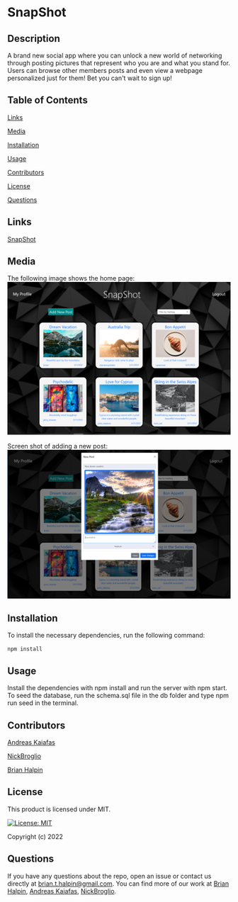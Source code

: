 # SnapShot

## Description
A brand new social app where you can unlock a new world of networking through posting pictures that represent who you are and what you stand for. Users can browse other members posts and even view a webpage personalized just for them! Bet you can't wait to sign up!

## Table of Contents

[Links](#links)

[Media](#media)

[Installation](#installation)

[Usage](#usage)

[Contributors](#contributors)

[License](#license)

[Questions](#questions)

## Links
[SnapShot](https://snapshotban.herokuapp.com/)

## Media
The following image shows the home page: 
![Home page of SnapShot](./public/images/main-page.png)

Screen shot of adding a new post:
![New post screen shot](./public/images/new-post.png)

## Installation
To install the necessary dependencies, run the following command:

    npm install

## Usage
Install the dependencies with npm install and run the server with npm start.  To seed the database, run the schema.sql file in the db folder and type npm run seed in the terminal.

## Contributors
[Andreas Kaiafas](https://github.com/Akaiafas526)

[NickBroglio](https://github.com/NickBroglio)

[Brian Halpin](https://github.com/bthalpin)

## License
This product is licensed under MIT.

[![License: MIT](https://img.shields.io/badge/License-MIT-yellow.svg)](https://opensource.org/licenses/MIT)

Copyright (c) 2022 

## Questions
If you have any questions about the repo, open an issue or contact us directly at <brian.t.halpin@gmail.com>. You can find more
    of our work at [Brian Halpin](https://github.com/bthalpin), [Andreas Kaiafas](https://github.com/Akaiafas526), [NickBroglio](https://github.com/NickBroglio).
